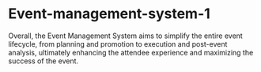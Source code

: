 # Event-management-system-1
Overall, the Event Management System aims to simplify the entire event lifecycle, from planning and promotion to execution and post-event analysis, ultimately enhancing the attendee experience and maximizing the success of the event.
